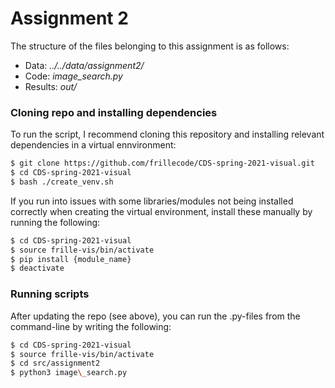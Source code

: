 # Assignment 2
The structure of the files belonging to this assignment is as follows:  
  - Data: _../../data/assignment2/_ 
  - Code: _image\_search.py_
  - Results: _out/_ 
  
### Cloning repo and installing dependencies 
To run the script, I recommend cloning this repository and installing relevant dependencies in a virtual ennvironment:

```bash
$ git clone https://github.com/frillecode/CDS-spring-2021-visual.git
$ cd CDS-spring-2021-visual
$ bash ./create_venv.sh
````
If you run into issues with some libraries/modules not being installed correctly when creating the virtual environment, install these manually by running the following:  
```bash
$ cd CDS-spring-2021-visual
$ source frille-vis/bin/activate
$ pip install {module_name}
$ deactivate
```

### Running scripts
After updating the repo (see above), you can run the .py-files from the command-line by writing the following:
``` bash
$ cd CDS-spring-2021-visual
$ source frille-vis/bin/activate
$ cd src/assignment2
$ python3 image\_search.py
```
 